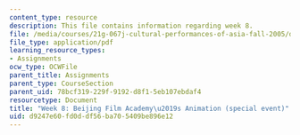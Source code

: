 ```yaml
---
content_type: resource
description: This file contains information regarding week 8.
file: /media/courses/21g-067j-cultural-performances-of-asia-fall-2005/d9247e60fd0ddf56ba705409be896e12_MIT21G_067JF05_dis_qs8.pdf
file_type: application/pdf
learning_resource_types:
- Assignments
ocw_type: OCWFile
parent_title: Assignments
parent_type: CourseSection
parent_uid: 78bcf319-229f-9192-d8f1-5eb107ebdaf4
resourcetype: Document
title: "Week 8: Beijing Film Academy\u2019s Animation (special event)"
uid: d9247e60-fd0d-df56-ba70-5409be896e12
---
```

